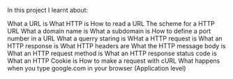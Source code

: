 In this project I learnt about:

What a URL is
What HTTP is
How to read a URL
The scheme for a HTTP URL
What a domain name is
What a subdomain is
How to define a port number in a URL
What a querry staring is
WHat a HTTP request is
What an HTTP response is
What HTTP headers are
What the HTTP message body is
What an HTTP request method is
What an HTTP response status code is
What an HTTP Cookie is
How to make a request with cURL
What happens when you type google.com in your browser (Application level)
